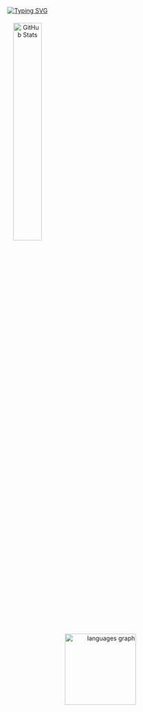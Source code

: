 
<p align="center">
  <a href="https://git.io/typing-svg">
    <img src="https://readme-typing-svg.demolab.com?font=Fira+Code&pause=1000&color=AC0000&center=true&vCenter=true&width=435&lines=Welcome+to+my+page" alt="Typing SVG" />
  </a>
</p>


<p align="center" style="margin-top: 20px;">
  <img src="https://github-readme-stats.vercel.app/api?username=imlucaa&theme=shadow_red&show_icons=true" alt="GitHub Stats" width="36%" />
</p>


<p align="right">
  <img src="https://github-readme-stats.vercel.app/api/top-langs?username=imlucaa&locale=en&hide_title=false&layout=compact&card_width=50&langs_count=5&theme=shadow_red&hide_border=false" width="165" alt="languages graph" />
</p>
